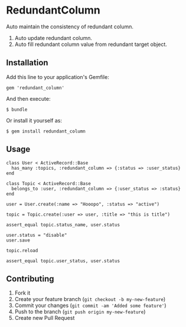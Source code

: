 # RedundantColumn

Auto maintain the consistency of redundant column.

1. Auto update redundant column.
2. Auto fill redundant column value from redundant target object.

## Installation

Add this line to your application's Gemfile:

    gem 'redundant_column'

And then execute:

    $ bundle

Or install it yourself as:

    $ gem install redundant_column

## Usage

    class User < ActiveRecord::Base
      has_many :topics, :redundant_column => {:status => :user_status}
    end

    class Topic < ActiveRecord::Base
      belongs_to :user, :redundant_column => {:user_status => :status}
    end

    user = User.create(:name => "Hooopo", :status => "active")

    topic = Topic.create(:user => user, :title => "this is title")

    assert_equal topic.status_name, user.status

    user.status = "disable"
    user.save

    topic.reload

    assert_equal topic.user_status, user.status

## Contributing

1. Fork it
2. Create your feature branch (`git checkout -b my-new-feature`)
3. Commit your changes (`git commit -am 'Added some feature'`)
4. Push to the branch (`git push origin my-new-feature`)
5. Create new Pull Request
